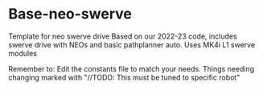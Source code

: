 # Base-neo-swerve
Template for neo swerve drive
Based on our 2022-23 code, includes swerve drive with NEOs and basic pathplanner auto.
Uses MK4i L1 swerve modules

Remember to:
Edit the constants file to match your needs. Things needing changing marked with "//TODO: This must be tuned to specific robot"